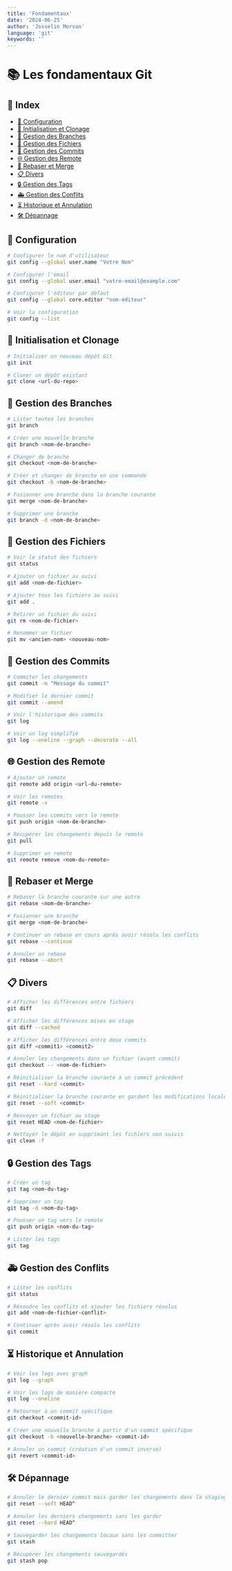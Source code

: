 ```yaml
---
title: 'Fondamentaux'
date: '2024-06-25'
author: 'Josselin Morvan'
language: 'git'
keywords: ''
---
```


# 📚 Les fondamentaux Git

## 📅 Index
- [🔧 Configuration](#configuration)
- [📁 Initialisation et Clonage](#initialisation-et-clonage)
- [🌲 Gestion des Branches](#gestion-des-branches)
- [📑 Gestion des Fichiers](#gestion-des-fichiers)
- [💾 Gestion des Commits](#gestion-des-commits)
- [🌐 Gestion des Remote](#gestion-des-remote)
- [🔄 Rebaser et Merge](#rebaser-et-merge)
- [📋 Divers](#divers)
- [🔒 Gestion des Tags](#gestion-des-tags)
- [🚑 Gestion des Conflits](#gestion-des-conflits)
- [⏳ Historique et Annulation](#historique-et-annulation)
- [🛠️ Dépannage](#depannage)

## 🔧 Configuration <span id="configuration"/>

```bash
# Configurer le nom d'utilisateur
git config --global user.name "Votre Nom"

# Configurer l'email
git config --global user.email "votre-email@example.com"

# Configurer l'éditeur par défaut
git config --global core.editor "nom-editeur"

# Voir la configuration
git config --list
```

## 📁 Initialisation et Clonage <span id="initialisation-et-clonage"/>

```bash
# Initialiser un nouveau dépôt Git
git init

# Cloner un dépôt existant
git clone <url-du-repo>
```

## 🌲 Gestion des Branches <span id="gestion-des-branches"/>

```bash
# Lister toutes les branches
git branch

# Créer une nouvelle branche
git branch <nom-de-branche>

# Changer de branche
git checkout <nom-de-branche>

# Créer et changer de branche en une commande
git checkout -b <nom-de-branche>

# Fusionner une branche dans la branche courante
git merge <nom-de-branche>

# Supprimer une branche
git branch -d <nom-de-branche>
```

## 📑 Gestion des Fichiers <span id="gestion-des-fichiers"/>

```bash
# Voir le statut des fichiers
git status

# Ajouter un fichier au suivi
git add <nom-de-fichier>

# Ajouter tous les fichiers au suivi
git add .

# Retirer un fichier du suivi
git rm <nom-de-fichier>

# Renommer un fichier
git mv <ancien-nom> <nouveau-nom>
```

## 💾 Gestion des Commits <span id="gestion-des-commits"/>

```bash
# Commiter les changements
git commit -m "Message du commit"

# Modifier le dernier commit
git commit --amend

# Voir l'historique des commits
git log

# Voir un log simplifié
git log --oneline --graph --decorate --all
```

## 🌐 Gestion des Remote <span id="gestion-des-remote"/>

```bash
# Ajouter un remote
git remote add origin <url-du-remote>

# Voir les remotes
git remote -v

# Pousser les commits vers le remote
git push origin <nom-de-branche>

# Récupérer les changements depuis le remote
git pull

# Supprimer un remote
git remote remove <nom-du-remote>
```

## 🔄 Rebaser et Merge <span id="rebaser-et-merge"/>

```bash
# Rebaser la branche courante sur une autre
git rebase <nom-de-branche>

# Fusionner une branche
git merge <nom-de-branche>

# Continuer un rebase en cours après avoir résolu les conflits
git rebase --continue

# Annuler un rebase
git rebase --abort
```

## 📋 Divers <span id="divers"/>

```bash
# Afficher les différences entre fichiers
git diff

# Afficher les différences mises en stage
git diff --cached

# Afficher les différences entre deux commits
git diff <commit1> <commit2>

# Annuler les changements dans un fichier (avant commit)
git checkout -- <nom-de-fichier>

# Réinitialiser la branche courante à un commit précédent
git reset --hard <commit>

# Réinitialiser la branche courante en gardant les modifications locales
git reset --soft <commit>

# Renvoyer un fichier au stage
git reset HEAD <nom-de-fichier>

# Nettoyer le dépôt en supprimant les fichiers non suivis
git clean -f
```

## 🔒 Gestion des Tags <span id="gestion-des-tags"/>

```bash
# Créer un tag
git tag <nom-du-tag>

# Supprimer un tag
git tag -d <nom-du-tag>

# Pousser un tag vers le remote
git push origin <nom-du-tag>

# Lister les tags
git tag
```

## 🚑 Gestion des Conflits <span id="gestion-des-conflits"/>

```bash
# Lister les conflits
git status

# Résoudre les conflits et ajouter les fichiers résolus
git add <nom-de-fichier-conflit>

# Continuer après avoir résolu les conflits
git commit
```

## ⏳ Historique et Annulation <span id="historique-et-annulation"/>

```bash
# Voir les logs avec graph
git log --graph

# Voir les logs de manière compacte
git log --oneline

# Retourner à un commit spécifique
git checkout <commit-id>

# Créer une nouvelle branche à partir d'un commit spécifique
git checkout -b <nouvelle-branche> <commit-id>

# Annuler un commit (création d'un commit inverse)
git revert <commit-id>
```

## 🛠️ Dépannage <span id="depannage"/>

```bash
# Annuler le dernier commit mais garder les changements dans la staging area
git reset --soft HEAD^

# Annuler les derniers changements sans les garder
git reset --hard HEAD^

# Sauvegarder les changements locaux sans les committer
git stash

# Récupérer les changements sauvegardés
git stash pop
```